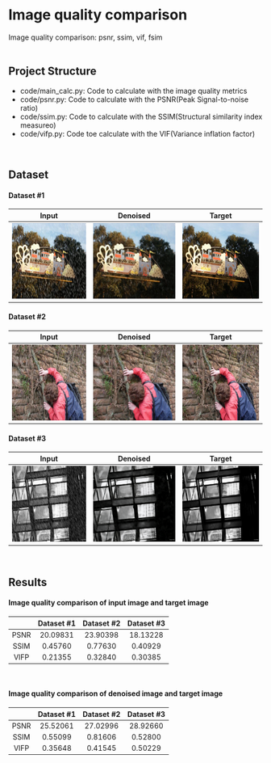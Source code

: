 # Image quality comparison </br>
Image quality comparison: psnr, ssim, vif, fsim
</br></br>

## Project Structure </br>
 * code/main_calc.py: Code to calculate with the image quality metrics
 * code/psnr.py: Code to calculate with the PSNR(Peak Signal-to-noise ratio)
 * code/ssim.py: Code to calculate with the SSIM(Structural similarity index measureo)
 * code/vifp.py: Code toe calculate with the VIF(Variance inflation factor)
</br>

## Dataset </br>
#### Dataset #1 </br>
|Input|Denoised|Target|
|:---:|:---:|:---:| 
|<img src="https://github.com/s5unnyjjj/Image_quality_comparison/blob/master/data/input/88.png" width="300" height="150">|<img src="https://github.com/s5unnyjjj/Image_quality_comparison/blob/master/data/pred/88.png" width="300" height="150">|<img src="https://github.com/s5unnyjjj/Image_quality_comparison/blob/master/data/target/88.png" width="300" height="150">|

#### Dataset #2 </br>
|Input|Denoised|Target|
|:---:|:---:|:---:| 
|<img src="https://github.com/s5unnyjjj/Image_quality_comparison/blob/master/data/input/89.png" width="300" height="150">|<img src="https://github.com/s5unnyjjj/Image_quality_comparison/blob/master/data/pred/89.png" width="300" height="150">|<img src="https://github.com/s5unnyjjj/Image_quality_comparison/blob/master/data/target/89.png" width="300" height="150">|

#### Dataset #3 </br>
|Input|Denoised|Target|
|:---:|:---:|:---:| 
|<img src="https://github.com/s5unnyjjj/Image_quality_comparison/blob/master/data/input/535.png" width="300" height="150">|<img src="https://github.com/s5unnyjjj/Image_quality_comparison/blob/master/data/pred/535.png" width="300" height="150">|<img src="https://github.com/s5unnyjjj/Image_quality_comparison/blob/master/data/target/535.png" width="300" height="150">|
</br>

## Results </br>
#### Image quality comparison of input image and target image </br>
||Dataset #1|Dataset #2|Dataset #3|
|:---:|:---:|:---:|:---:|
|PSNR|20.09831|23.90398|18.13228|
|SSIM|0.45760|0.77630|0.40929|
|VIFP|0.21355|0.32840|0.30385|
</br>

#### Image quality comparison of denoised image and target image </br>
||Dataset #1|Dataset #2|Dataset #3|
|:---:|:---:|:---:|:---:|
|PSNR|25.52061|27.02996|28.92660|
|SSIM|0.55099|0.81606|0.52800|
|VIFP|0.35648|0.41545|0.50229|

